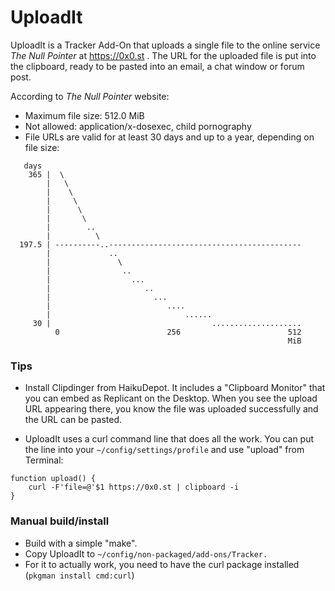 # UploadIt

UploadIt is a Tracker Add-On that uploads a single file to the online service *The Null Pointer* at https://0x0.st . The URL for the uploaded file is put into the clipboard, ready to be pasted into an email, a chat window or forum post.

According to *The Null Pointer* website:

* Maximum file size: 512.0 MiB
* Not allowed: application/x-dosexec, child pornography
* File URLs are valid for at least 30 days and up to a year, depending on file size:
```
   days
    365 |  \
        |   \
        |    \
        |     \
        |      \
        |       \
        |        ..
        |          \
  197.5 | ----------..-------------------------------------------
        |             ..
        |               \
        |                ..
        |                  ...
        |                     ..
        |                       ...
        |                          ....
        |                              ......
     30 |                                    ....................
          0                        256                        512
                                                              MiB
```

### Tips

* Install Clipdinger from HaikuDepot. It includes a "Clipboard Monitor" that you can embed as Replicant on the Desktop. When you see the upload URL appearing there, you know the file was uploaded successfully and the URL can be pasted.

* UploadIt uses a curl command line that does all the work. You can put the line into your ```~/config/settings/profile``` and use "upload" from Terminal:
```
function upload() {
    curl -F'file=@'$1 https://0x0.st | clipboard -i
}
```
### Manual build/install

* Build with a simple "make".
* Copy UploadIt to ```~/config/non-packaged/add-ons/Tracker.```
* For it to actually work, you need to have the curl package installed (```pkgman install cmd:curl```)
